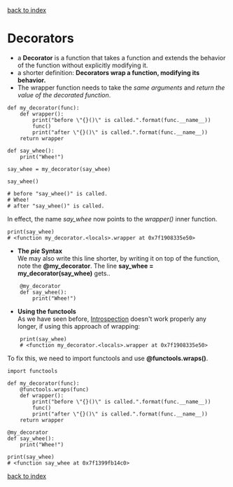 [back to index](README.md)

# Decorators
* a **Decorator** is a function that takes a function and extends the behavior of the function without explicitly modifying it.
* a shorter definition: **Decorators wrap a function, modifying its behavior.**
* The wrapper function needs to take the *same arguments* and *return the value of the decorated function*.

```
def my_decorator(func):
    def wrapper():
        print("before \"{}()\" is called.".format(func.__name__))
        func()
        print("after \"{}()\" is called.".format(func.__name__))
    return wrapper

def say_whee():
    print("Whee!")

say_whee = my_decorator(say_whee)

say_whee()

# before "say_whee()" is called.
# Whee!
# after "say_whee()" is called.
```
In effect, the name *say_whee* now points to the *wrapper()* inner function.
```
print(say_whee)
# <function my_decorator.<locals>.wrapper at 0x7f1908335e50>
```

* **The *pie* Syntax**  
We may also write this line shorter, by writing it on top of the function, note the **@my_decorator**. The line **say_whee = my_decorator(say_whee)** gets..
```
    @my_decorator
    def say_whee():
        print("Whee!")
```
* **Using the functools**  
As we have seen before, [Introspection](Introspection.md) doesn't work properly any longer, if using this approach of wrapping:
```
    print(say_whee)
    # <function my_decorator.<locals>.wrapper at 0x7f1908335e50>
```
To fix this, we need to import functools and use **@functools.wraps()**.
```
import functools

def my_decorator(func):
    @functools.wraps(func)
    def wrapper():
        print("before \"{}()\" is called.".format(func.__name__))
        func()
        print("after \"{}()\" is called.".format(func.__name__))
    return wrapper

@my_decorator
def say_whee():
    print("Whee!")

print(say_whee)
# <function say_whee at 0x7f1399fb14c0>
```


[back to index](README.md)
